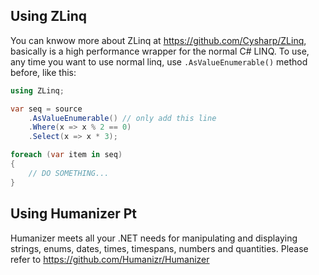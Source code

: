 ## Using ZLinq

You can knwow more about ZLinq at https://github.com/Cysharp/ZLinq, basically is a high performance wrapper for the normal C# LINQ. To use, any time you want to use normal linq, use `.AsValueEnumerable()` method before, like this:

```C#
using ZLinq;

var seq = source
    .AsValueEnumerable() // only add this line
    .Where(x => x % 2 == 0)
    .Select(x => x * 3);

foreach (var item in seq)
{
    // DO SOMETHING...
}
```

## Using Humanizer Pt

Humanizer meets all your .NET needs for manipulating and displaying strings, enums, dates, times, timespans, numbers and quantities. Please refer to https://github.com/Humanizr/Humanizer
